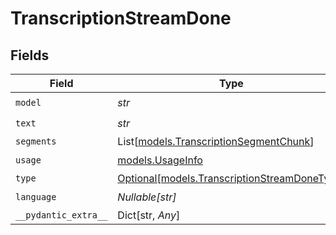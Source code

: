 # TranscriptionStreamDone


## Fields

| Field                                                                                    | Type                                                                                     | Required                                                                                 | Description                                                                              |
| ---------------------------------------------------------------------------------------- | ---------------------------------------------------------------------------------------- | ---------------------------------------------------------------------------------------- | ---------------------------------------------------------------------------------------- |
| `model`                                                                                  | *str*                                                                                    | :heavy_check_mark:                                                                       | N/A                                                                                      |
| `text`                                                                                   | *str*                                                                                    | :heavy_check_mark:                                                                       | N/A                                                                                      |
| `segments`                                                                               | List[[models.TranscriptionSegmentChunk](../models/transcriptionsegmentchunk.md)]         | :heavy_minus_sign:                                                                       | N/A                                                                                      |
| `usage`                                                                                  | [models.UsageInfo](../models/usageinfo.md)                                               | :heavy_check_mark:                                                                       | N/A                                                                                      |
| `type`                                                                                   | [Optional[models.TranscriptionStreamDoneType]](../models/transcriptionstreamdonetype.md) | :heavy_minus_sign:                                                                       | N/A                                                                                      |
| `language`                                                                               | *Nullable[str]*                                                                          | :heavy_check_mark:                                                                       | N/A                                                                                      |
| `__pydantic_extra__`                                                                     | Dict[str, *Any*]                                                                         | :heavy_minus_sign:                                                                       | N/A                                                                                      |